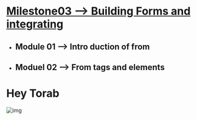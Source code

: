  # <ins> Milestone03 --> Building Forms and integrating
 </ins>
 
- ## Module 01 --> Intro duction of from
- ## Moduel 02 --> From tags and elements
# Hey Torab

 <img src="https://encrypted-tbn0.gstatic.com/images?q=tbn:ANd9GcTvtvHPtztYd1J3dNX9nYfLxDWstyNyYgd4pV5NfMW08QJDasxTbMZLN0vuiTgCLe82tcY&usqp=CAU" alt="img">
